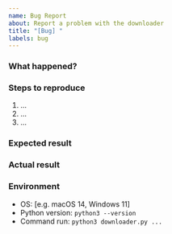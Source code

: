 ```yaml
---
name: Bug Report
about: Report a problem with the downloader
title: "[Bug] "
labels: bug
---
```


### What happened?

### Steps to reproduce
1. …
2. …
3. …

### Expected result

### Actual result

### Environment
- OS: [e.g. macOS 14, Windows 11]
- Python version: `python3 --version`
- Command run: `python3 downloader.py ...`
